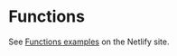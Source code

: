 # Functions

See [Functions examples](https://functions.netlify.com/examples/) on the Netlify site.

